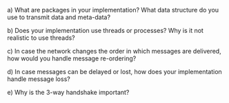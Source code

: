 a) What are packages in your implementation? What data structure do you use to transmit data and meta-data?

b) Does your implementation use threads or processes? Why is it not realistic to use threads?

c) In case the network changes the order in which messages are delivered, how would you handle message re-ordering?

d) In case messages can be delayed or lost, how does your implementation handle message loss?

e) Why is the 3-way handshake important?
